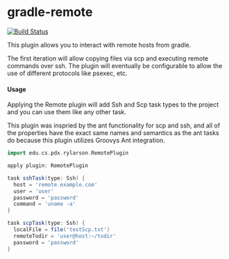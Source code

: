 gradle-remote
=============

[![Build Status](https://buildhive.cloudbees.com/job/rylarson/job/gradle-remote/badge/icon)](https://buildhive.cloudbees.com/job/rylarson/job/gradle-remote/)

This plugin allows you to interact with remote hosts from gradle.

The first iteration will allow copying files via scp and executing 
remote commands over ssh. The plugin will eventually be configurable
to allow the use of different protocols like psexec, etc.

#### Usage

Applying the Remote plugin will add Ssh and Scp task types to the project 
and you can use them like any other task. 

This plugin was inspried by the ant functionality for scp and ssh, and 
all of the properties have the exact same names and semantics as the ant
tasks do because this plugin utilizes Groovys Ant integration. 

```groovy
import edu.cs.pdx.rylarson.RemotePlugin

apply plugin: RemotePlugin

task sshTask(type: Ssh) {
  host = 'remote.example.com'
  user = 'user'
  password = 'password'
  command = 'uname -a'
}

task scpTask(type: Ssh) {
  localFile = file('testScp.txt')
  remoteTodir = 'user@host:~/todir'
  password = 'password'
}
```


